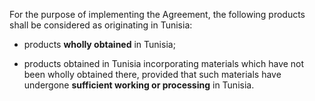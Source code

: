 For the purpose of implementing the Agreement, the following products shall be considered as originating in Tunisia:

- products **wholly obtained** in Tunisia;

- products obtained in Tunisia incorporating materials which have not been wholly obtained there, provided that such materials have undergone **sufficient working or processing** in Tunisia.
